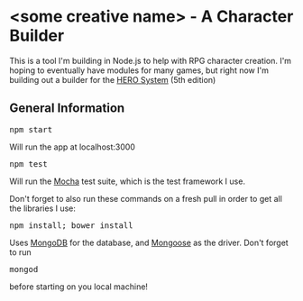 \<some creative name\> - A Character Builder
============================================

This is a tool I'm building in Node.js to help with RPG character creation. I'm hoping to eventually have modules for many games, but right now I'm building out a builder for the [HERO System](http://www.herogames.com) (5th edition)

## General Information

<pre>npm start</pre>
Will run the app at localhost:3000

<pre>npm test</pre>
Will run the [Mocha](http://www.mochajs.org) test suite, which is the test framework I use.

Don't forget to also run these commands on a fresh pull in order to get all the libraries I use:
<pre>npm install; bower install</pre>

Uses [MongoDB](http://www.mongodb.org/) for the database, and [Mongoose](http://mongoosejs.com/) as the driver. Don't forget to run 

<pre>mongod</pre> 

before starting on you local machine!